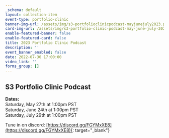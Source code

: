 ```yaml
---
_schema: default
layout: collection-item
event-type: portfolio-clinic
banner-img-url: /assets/img/s3-portfolioclinicpodcast-mayjunejuly2023.png
card-img-url: /assets/img/s3-portfolio-clinic-podcast-may-june-july-2023-1.jpg
enable-featured-banner: false
enable-featured-card: false
title: 2023 Portfolio Clinic Podcast
description: ''
event_banner_enabled: false
date: 2022-07-30 17:00:00
video_link: ''
forms_group: []
---
```

## S3 Portfolio Clinic Podcast

**Dates:**<br>Saturday, May 27th at 1:00pm PST<br>Saturday, June 24th at 1:00pm PST<br>Saturday, July 29th at 1:00pm PST

Tune in on discord:&nbsp;[https://discord.gg/FGYMxXE8](https://discord.gg/FGYMxXE8){: target="_blank"}